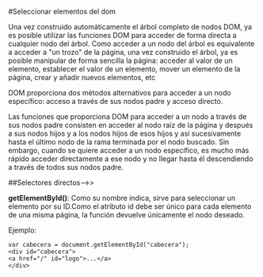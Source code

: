 #Seleccionar elementos del dom

Una vez construido automáticamente el árbol completo de nodos DOM, ya es posible utilizar las funciones DOM para acceder de forma directa a cualquier nodo del árbol. Como acceder a un nodo del árbol es equivalente a acceder a "un trozo" de la página, una vez construido el árbol, ya es posible manipular de forma sencilla la página: acceder al valor de un elemento, establecer el valor de un elemento, mover un elemento de la página, crear y añadir nuevos elementos, etc

DOM proporciona dos métodos alternativos para acceder a un nodo específico: acceso a través de sus nodos padre y acceso directo.

Las funciones que proporciona DOM para acceder a un nodo a través de sus nodos padre consisten en acceder al nodo raíz de la página y después a sus nodos hijos y a los nodos hijos de esos hijos y así sucesivamente hasta el último nodo de la rama terminada por el nodo buscado. Sin embargo, cuando se quiere acceder a un nodo específico, es mucho más rápido acceder directamente a ese nodo y no llegar hasta él descendiendo a través de todos sus nodos padre.

##Selectores directos-->>

**getElementById()**: Como su nombre indica, sirve para seleccionar un elemento por su ID.Como el atributo id debe ser único para cada elemento de una misma página, la función devuelve únicamente el nodo deseado.

Ejemplo:

    var cabecera = document.getElementById("cabecera");
    <div id="cabecera">
    <a href="/" id="logo">...</a>
    </div>
 


